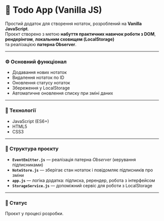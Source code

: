 # 📝 Todo App (Vanilla JS)

Простий додаток для створення нотаток, розроблений на **Vanilla JavaScript**.  
Проєкт створено з метою **набуття практичних навичок роботи з DOM**,  
**рендерінгом**, **локальним сховищем (LocalStorage)**  
та реалізацією **патерна Observer**.

---

### ⚙️ Основний функціонал
- Додавання нових нотаток
- Видалення нотаток по ID
- Оновлення статусу нотаток
- Збереження у LocalStorage
- Автоматичне оновлення списку при зміні даних

---

### 🧠 Технології
- JavaScript (ES6+)
- HTML5
- CSS3

---

### 📂 Структура проєкту
- **`EventEmitter.js`** — реалізація патерна *Observer* (керування підписниками)
- **`NoteStore.js`** — зберігає стан нотаток і повідомляє підписників про зміни
- **`app.js`** — логіка додатка: підписка, ререндер, робота з інтерфейсом
- **`StorageService.js`** — допоміжний сервіс для роботи з LocalStorage

---

### 🚧 Статус
Проєкт у процесі розробки.
